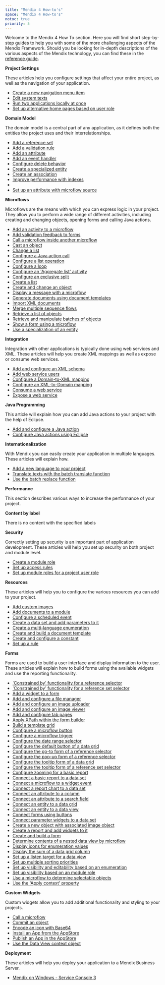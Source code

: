 ```yaml
---
title: "Mendix 4 How-to's"
space: "Mendix 4 How-to's"
notoc: true
priority: 5
---
```

Welcome to the Mendix 4 How To section. Here you will find short step-by-step guides to help you with some of the more challenging aspects of the Mendix Framework. Should you be looking for in-depth descriptions of the various aspects of the Mendix technology, you can find these in the [reference guide](/refguide4/).

**Project Settings**

These articles help you configure settings that affect your entire project, as well as the navigation of your application.

*   [Create a new navigation menu item](create-a-new-navigation-menu-item)
*   [Edit system texts](edit-system-texts)
*   [Run two applications locally at once](run-two-applications-locally-at-once)
*   [Set up alternative home pages based on user role](set-up-alternative-home-pages-based-on-user-role)

**Domain Model**

The domain model is a central part of any application, as it defines both the entities the project uses and their interrelationships.

*   [Add a reference set](add-a-reference-set)
*   [Add a validation rule](add-a-validation-rule)
*   [Add an attribute](add-an-attribute)
*   [Add an event handler](add-an-event-handler)
*   [Configure delete behavior](configure-delete-behavior)
*   [Create a specialized entity](create-a-specialized-entity)
*   [Create an association](create-an-association)
*   [Improve performance with indexes](improve-performance-with-indexes)
*  
*   [Set up an attribute with microflow source](set-up-an-attribute-with-microflow-source)

**Microflows**

Microflows are the means with which you can express logic in your project. They allow you to perform a wide range of different activities, including creating and changing objects, opening forms and calling Java actions.

*   [Add an activity to a microflow](add-an-activity-to-a-microflow)
*   [Add validation feedback to forms](add-validation-feedback-to-forms)
*   [Call a microflow inside another microflow](call-a-microflow-inside-another-microflow)
*   [Cast an object](cast-an-object)
*   [Change a list](change-a-list)
*   [Configure a Java action call](configure-a-java-action-call)
*   [Configure a list operation](configure-a-list-operation)
*   [Configure a loop](configure-a-loop)
*   [Configure an 'Aggregate list' activity](configure-an-aggregate-list-activity)
*   [Configure an exclusive split](configure-an-exclusive-split)
*   [Create a list](create-a-list)
*   [Create and change an object](create-and-change-an-object)
*   [Display a message with a microflow](display-a-message-with-a-microflow)
*   [Generate documents using document templates](generate-documents-using-document-templates)
*   [Import XML documents](import-xml-documents)
*   [Merge multiple sequence flows](merge-multiple-sequence-flows)
*   [Retrieve a list of objects](retrieve-a-list-of-objects)
*   [Retrieve and manipulate batches of objects](retrieve-and-manipulate-batches-of-objects)
*   [Show a form using a microflow](show-a-form-using-a-microflow)
*   [Use a specialization of an entity](use-a-specialization-of-an-entity)

**Integration**

Integration with other applications is typically done using web services and XML. These articles will help you create XML mappings as well as expose or consume web services.

*   [Add and configure an XML schema](add-and-configure-an-xml-schema)
*   [Add web service users](add-web-service-users)
*   [Configure a Domain-to-XML mapping](configure-a-domain-to-xml-mapping)
*   [Configure an XML-to-Domain mapping](configure-an-xml-to-domain-mapping)
*   [Consume a web service](consume-a-web-service)
*   [Expose a web service](expose-a-web-service)

**Java Programming**

This article will explain how you can add Java actions to your project with the help of Eclipse.

*   [Add and configure a Java action](add-and-configure-a-java-action)
*   [Configure Java actions using Eclipse](configure-java-actions-using-eclipse)

**Internationalization**

With Mendix you can easily create your application in multiple languages. These articles will explain how.

*   [Add a new language to your project](add-a-new-language-to-your-project)
*   [Translate texts with the batch translate function](translate-texts-with-the-batch-translate-function)
*   [Use the batch replace function](use-the-batch-replace-function)

**Performance**

This section describes various ways to increase the performance of your project.

**Content by label**

There is no content with the specified labels

**Security**

Correctly setting up security is an important part of application development. These articles will help you set up security on both project and module level.

*   [Create a module role](create-a-module-role)
*   [Set up access rules](set-up-access-rules)
*   [Set up module roles for a project user role](set-up-module-roles-for-a-project-user-role)

**Resources**

These articles will help you to configure the various resources you can add to your project.

*   [Add custom images](add-custom-images)
*   [Add documents to a module](add-documents-to-a-module)
*   [Configure a scheduled event](configure-a-scheduled-event)
*   [Create a data set and add parameters to it](create-a-data-set-and-add-parameters-to-it)
*   [Create a multi-language enumeration](create-a-multi-language-enumeration)
*   [Create and build a document template](create-and-build-a-document-template)
*   [Create and configure a constant](create-and-configure-a-constant)
*   [Set up a rule](set-up-a-rule)

**Forms**

Forms are used to build a user interface and display information to the user. These articles will explain how to build forms using the available widgets and use the reporting functionality.

*   ['Constrained by' functionality for a reference selector](constrained-by-functionality-for-a-reference-selector)
*   ['Constrained by' functionality for a reference set selector](constrained-by-functionality-for-a-reference-set-selector)
*   [Add a widget to a form](add-a-widget-to-a-form)
*   [Add and configure a file manager](add-and-configure-a-file-manager)
*   [Add and configure an image uploader](add-and-configure-an-image-uploader)
*   [Add and configure an image viewer](add-and-configure-an-image-viewer)
*   [Add and configure tab pages](add-and-configure-tab-pages)
*   [Apply XPath within the form builder](apply-xpath-within-the-form-builder)
*   [Build a template grid](build-a-template-grid)
*   [Configure a microflow button](configure-a-microflow-button)
*   [Configure a microflow trigger](configure-a-microflow-trigger)
*   [Configure the date range selector](configure-the-date-range-selector)
*   [Configure the default button of a data grid](configure-the-default-button-of-a-data-grid)
*   [Configure the go-to form of a reference selector](configure-the-go-to-form-of-a-reference-selector)
*   [Configure the pop-up form of a reference selector](configure-the-pop-up-form-of-a-reference-selector)
*   [Configure the tooltip form of a data grid](configure-the-tooltip-form-of--a-data-grid)
*   [Configure the tooltip form of a reference set selector](configure-the-tooltip-form-of-a-reference-set-selector)
*   [Configure zooming for a basic report](configure-zooming-for-a-basic-report)
*   [Connect a basic report to a data set](connect-a-basic-report-to-a-data-set)
*   [Connect a microflow to a widget event](connect-a-microflow-to-a-widget-event)
*   [Connect a report chart to a data set](connect-a-report-chart-to-a-data-set)
*   [Connect an attribute to a column](connect-an-attribute-to-a-column)
*   [Connect an attribute to a search field](connect-an-attribute-to-a-search-field)
*   [Connect an entity to a data grid](connect-an-entity-to-a-data-grid)
*   [Connect an entity to a data view](connect-an-entity-to-a-data-view)
*   [Connect forms using buttons](connect-forms-using-buttons)
*   [Connect parameter widgets to a data set](connect-parameter-widgets-to-a-data-set)
*   [Create a new object with associated image object](create-a-new-object-with-associated-image-object)
*   [Create a report and add widgets to it](create-a-report-and-add-widgets-to-it)
*   [Create and build a form](create-and-build-a-form)
*   [Determine contents of a nested data view by microflow](determine-contents-of-a-nested-data-view-by-microflow)
*   [Display icons for enumeration values](display-icons-for-enumeration-values)
*   [Display the sum of a data grid column](display-the-sum-of-a-data-grid-column)
*   [Set up a listen target for a data view](set-up-a-listen-target-for-a-data-view)
*   [Set up multiple sorting priorities](set-up-multiple-sorting-priorities)
*   [Set up visibility and editability based on an enumeration](set-up-visibility-and-editability-based-on-an-enumeration)
*   [Set up visibility based on an module role](set-up-visibility-based-on-an-module-role)
*   [Use a microflow to determine selectable objects](use-a-microflow-to-determine-selectable-objects)
*   [Use the 'Apply context' property](use-the-apply-context-property)

**Custom Widgets**

Custom widgets allow you to add additional functionality and styling to your projects.

*   [Call a microflow](call-a-microflow)
*   [Commit an object](commit-an-object)
*   [Encode an icon with Base64](encode-an-icon-with-base64)
*   [Install an App from the AppStore](install-an-app-from-the-appstore)
*   [Publish an App in the AppStore](publish-an-app-in-the-appstore)
*   [Use the Data View context object](use-the-data-view-context-object)

**Deployment**

These articles will help you deploy your application to a Mendix Business Server.

*   [Mendix on Windows - Service Console 3](mendix-on-windows---service-console-3)
